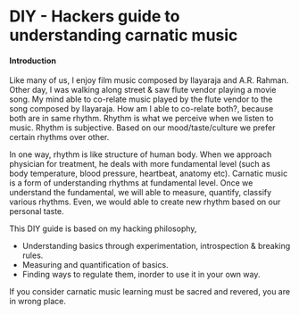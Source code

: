 DIY - Hackers guide to understanding carnatic music
=====================================================

#### Introduction
Like many of us, I enjoy film music composed by Ilayaraja and A.R. Rahman. Other day, I was walking along street & saw flute vendor playing a movie song. My mind able to co-relate music played by the flute vendor to the song composed by Ilayaraja. How am I able to co-relate both?, because both are in same rhythm. Rhythm is what we perceive when we listen to music. Rhythm is subjective. Based on our mood/taste/culture we prefer certain rhythms over other.

In one way, rhythm is like structure of human body. When we approach physician for treatment, he deals with more fundamental level (such as body temperature, blood pressure, heartbeat, anatomy etc). Carnatic music is a form of understanding rhythms at fundamental level. Once we understand the fundamental, we will able to measure, quantify, classify various rhythms. Even, we would able to create new rhythm based on our personal taste.

This DIY guide is based on my hacking philosophy,

-	Understanding basics through experimentation, introspection & breaking rules.
-	Measuring and quantification of basics.
-	Finding ways to regulate them, inorder to use it in your own way.

If you consider carnatic music learning must be sacred and revered, you are in wrong place.


